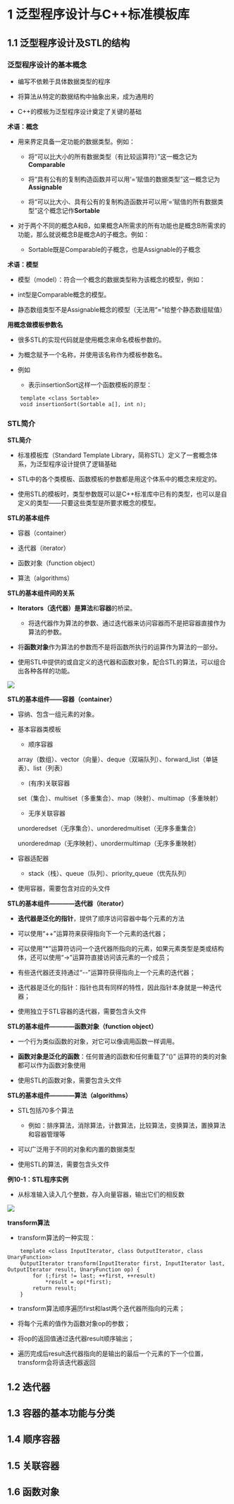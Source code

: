 # 1 泛型程序设计与C++标准模板库

## 1.1 泛型程序设计及STL的结构

### 泛型程序设计的基本概念

* 编写不依赖于具体数据类型的程序

* 将算法从特定的数据结构中抽象出来，成为通用的

* C++的模板为泛型程序设计奠定了关键的基础

**术语：概念**

* 用来界定具备一定功能的数据类型。例如：

  * 将“可以比大小的所有数据类型（有比较运算符）”这一概念记为**Comparable**

  * 将“具有公有的复制构造函数并可以用‘=’赋值的数据类型”这一概念记为**Assignable**

  * 将“可以比大小、具有公有的复制构造函数并可以用‘=’赋值的所有数据类型”这个概念记作**Sortable**

* 对于两个不同的概念A和B，如果概念A所需求的所有功能也是概念B所需求的功能，那么就说概念B是概念A的子概念。例如：

  * Sortable既是Comparable的子概念，也是Assignable的子概念

**术语：模型**

* 模型（model）：符合一个概念的数据类型称为该概念的模型，例如：

* int型是Comparable概念的模型。

* 静态数组类型不是Assignable概念的模型（无法用“=”给整个静态数组赋值）

**用概念做模板参数名**

* 很多STL的实现代码就是使用概念来命名模板参数的。

* 为概念赋予一个名称，并使用该名称作为模板参数名。

* 例如

  * 表示insertionSort这样一个函数模板的原型：
```
    template <class Sortable>
    void insertionSort(Sortable a[], int n);
```

### STL简介

**STL简介**

* 标准模板库（Standard Template Library，简称STL）定义了一套概念体系，为泛型程序设计提供了逻辑基础

* STL中的各个类模板、函数模板的参数都是用这个体系中的概念来规定的。

* 使用STL的模板时，类型参数既可以是C++标准库中已有的类型，也可以是自定义的类型——只要这些类型是所要求概念的模型。

**STL的基本组件**

* 容器（container）

* 迭代器（iterator）

* 函数对象（function object）

* 算法（algorithms）

**STL的基本组件间的关系**

* **Iterators（迭代器）**是**算法**和**容器**的桥梁。

  * 将迭代器作为算法的参数、通过迭代器来访问容器而不是把容器直接作为算法的参数。

* 将**函数对象**作为算法的参数而不是将函数所执行的运算作为算法的一部分。

* 使用STL中提供的或自定义的迭代器和函数对象，配合STL的算法，可以组合出各种各样的功能。

![](https://github.com/Mozart482/CS-Notes/blob/main/C%2B%2B%E8%AF%AD%E8%A8%80%E7%A8%8B%E5%BA%8F%E8%AE%BE%E8%AE%A1/images/STL%E7%9A%84%E5%9F%BA%E6%9C%AC%E7%BB%84%E4%BB%B6%E9%97%B4%E7%9A%84%E5%85%B3%E7%B3%BB.png)

**STL的基本组件——容器（container）**

* 容纳、包含一组元素的对象。

* 基本容器类模板

  * 顺序容器
  
  array（数组）、vector（向量）、deque（双端队列）、forward_list（单链表）、list（列表）

  * (有序)关联容器
  
  set（集合）、multiset（多重集合）、map（映射）、multimap（多重映射）

  * 无序关联容器
  
  unorderedset（无序集合）、unorderedmultiset（无序多重集合）

  unorderedmap（无序映射）、unordermultimap（无序多重映射）

* 容器适配器

  * stack（栈）、queue（队列）、priority_queue（优先队列）

* 使用容器，需要包含对应的头文件

**STL的基本组件————迭代器（iterator）**

* **迭代器是泛化的指针**，提供了顺序访问容器中每个元素的方法

* 可以使用“++”运算符来获得指向下一个元素的迭代器；

* 可以使用“\*”运算符访问一个迭代器所指向的元素，如果元素类型是类或结构体，还可以使用“->”运算符直接访问该元素的一个成员；

* 有些迭代器还支持通过“--”运算符获得指向上一个元素的迭代器；

* 迭代器是泛化的指针：指针也具有同样的特性，因此指针本身就是一种迭代器；

* 使用独立于STL容器的迭代器，需要包含头文件<iterator>

**STL的基本组件————函数对象（function object）**

* 一个行为类似函数的对象，对它可以像调用函数一样调用。

* **函数对象是泛化的函数**：任何普通的函数和任何重载了“()” 运算符的类的对象都可以作为函数对象使用

* 使用STL的函数对象，需要包含头文件<functional>

**STL的基本组件————算法（algorithms）**

* STL包括70多个算法

  * 例如：排序算法，消除算法，计数算法，比较算法，变换算法，置换算法和容器管理等

* 可以广泛用于不同的对象和内置的数据类型

* 使用STL的算法，需要包含头文件<algorithm>


**例10-1：STL程序实例**

* 从标准输入读入几个整数，存入向量容器，输出它们的相反数

![](https://github.com/Mozart482/CS-Notes/blob/main/C%2B%2B%E8%AF%AD%E8%A8%80%E7%A8%8B%E5%BA%8F%E8%AE%BE%E8%AE%A1/images/STL%E7%A8%8B%E5%BA%8F%E5%AE%9E%E4%BE%8B.png)

**transform算法**

* transform算法的一种实现：

```
    template <class InputIterator, class OutputIterator, class UnaryFunction>
    OutputIterator transform(InputIterator first, InputIterator last, OutputIterator result, UnaryFunction op) {
        for (;first != last; ++first, ++result)
            *result = op(*first);
        return result;
    }
```
* transform算法顺序遍历first和last两个迭代器所指向的元素；

* 将每个元素的值作为函数对象op的参数；

* 将op的返回值通过迭代器result顺序输出；

* 遍历完成后result迭代器指向的是输出的最后一个元素的下一个位置，transform会将该迭代器返回




## 1.2 迭代器



## 1.3 容器的基本功能与分类



## 1.4 顺序容器


## 1.5 关联容器


## 1.6 函数对象


